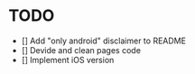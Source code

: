 # TODO
- [] Add "only android" disclaimer to README
- [] Devide and clean pages code
- [] Implement iOS version